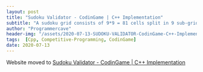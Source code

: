 ```yaml
---
layout: post
title: "Sudoku Validator - CodinGame | C++ Implementation"
subtitle: "A sudoku grid consists of 9*9 = 81 cells split in 9 sub-grids of 3*3 = 9 cells. For the grid to be correct, each row must contain one occurrence of each digit(1 to 9), each column must contain one occurrence of each digit (1 to 9) and each sub-grid must contain one occurrence of each digit (1 to 9)"
author: "Programmercave"
header-img: "/assets/2020-07-13-SUDOKU-VALIDATOR-CodinGame-C++-Implementation/sudoku1.jpg"
tags:  [Cpp, Competitive-Programming, CodinGame]
date: 2020-07-13
---
```


Website moved to [Sudoku Validator - CodinGame | C++ Implementation](https://programmercave.com/blog/2020/07/13/SUDOKU-VALIDATOR-CodinGame-C++-Implementation)
